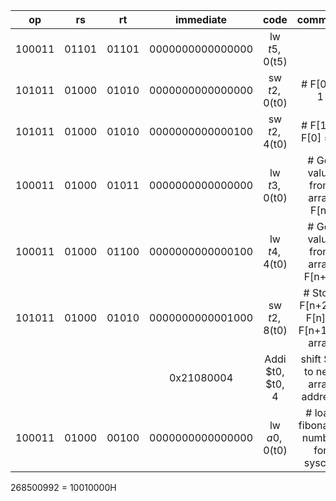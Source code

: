 |op|rs|rt|immediate|code|comment|Value|
|:-:|:-:|:-:|:-:|:-:|:-:|---|
|100011|01101|01101|0000000000000000|lw   $t5, 0($t5)||12|
|101011|01000|01010|0000000000000000|sw   $t2, 0($t0)|# F[0] = 1|save 1 to memory268500992|
|101011|01000|01010|0000000000000100|sw   $t2, 4($t0)|# F[1] = F[0] = 1|save 1 to memory268500992 Offset = 4|
|100011|01000|01011|0000000000000000|lw   $t3, 0($t0)|# Get value from array F[n]|get value 1 from memory268500992|
|100011|01000|01100|0000000000000100|lw   $t4, 4($t0)|# Get value from array F[n+1]|get value 1 from memory268500992 offset = 4|
|101011|01000|01010|0000000000001000|sw   $t2, 8($t0)|# Store F[n+2] = F[n] + F[n+1] in array|save value 2 to get value 1 from memory268500992 offset = 8|
||||0x21080004|Addi $t0, $t0, 4|shift $t0 to next array address|memory=268500992+4|
|100011|01000|00100|0000000000000000|lw   $a0, 0($t0)|# load fibonacci number for syscall||

268500992 = 10010000H